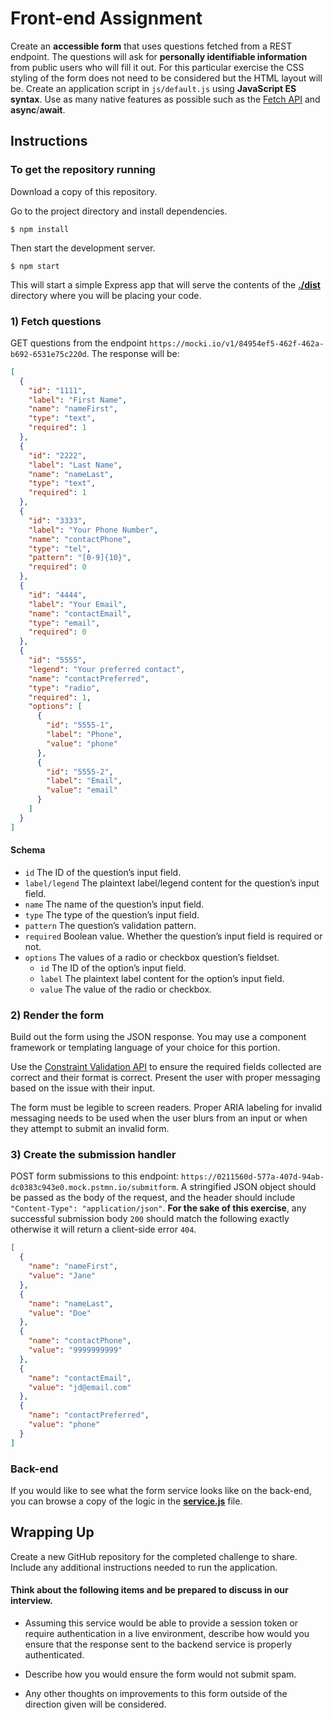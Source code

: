 # Front-end Assignment

Create an **accessible form** that uses questions fetched from a REST endpoint. The questions will ask for **personally identifiable information** from public users who will fill it out. For this particular exercise the CSS styling of the form does not need to be considered but the HTML layout will be. Create an application script in `js/default.js` using **JavaScript ES syntax**. Use as many native features as possible such as the [Fetch API](https://developer.mozilla.org/en-US/docs/Web/API/Fetch_API) and **async**/**await**.

## Instructions

### To get the repository running

Download a copy of this repository.

Go to the project directory and install dependencies.

```shell
$ npm install
```

Then start the development server.

```shell
$ npm start
```

This will start a simple Express app that will serve the contents of the [**./dist**](dist) directory where you will be placing your code.

### 1) Fetch questions

GET questions from the endpoint `https://mocki.io/v1/84954ef5-462f-462a-b692-6531e75c220d`. The response will be:

```json
[
  {
    "id": "1111",
    "label": "First Name",
    "name": "nameFirst",
    "type": "text",
    "required": 1
  },
  {
    "id": "2222",
    "label": "Last Name",
    "name": "nameLast",
    "type": "text",
    "required": 1
  },
  {
    "id": "3333",
    "label": "Your Phone Number",
    "name": "contactPhone",
    "type": "tel",
    "pattern": "[0-9]{10}",
    "required": 0
  },
  {
    "id": "4444",
    "label": "Your Email",
    "name": "contactEmail",
    "type": "email",
    "required": 0
  },
  {
    "id": "5555",
    "legend": "Your preferred contact",
    "name": "contactPreferred",
    "type": "radio",
    "required": 1,
    "options": [
      {
        "id": "5555-1",
        "label": "Phone",
        "value": "phone"
      },
      {
        "id": "5555-2",
        "label": "Email",
        "value": "email"
      }
    ]
  }
]
```

#### Schema

* `id` The ID of the question’s input field.
* `label/legend` The plaintext label/legend content for the question’s input field.
* `name` The name of the question’s input field.
* `type` The type of the question’s input field.
* `pattern` The question’s validation pattern.
* `required`  Boolean value. Whether the question’s input field is required or not.
* `options`  The values of a radio or checkbox question’s fieldset.
  * `id`  The ID of the option’s input field.
  * `label`  The plaintext label content for the option’s input field.
  * `value`  The value of the radio or checkbox.

### 2) Render the form

Build out the form using the JSON response. You may use a component framework or templating language of your choice for this portion.

Use the [Constraint Validation API](https://developer.mozilla.org/en-US/docs/Learn/Forms/Form_validation#the_constraint_validation_api) to ensure the required fields collected are correct and their format is correct. Present the user with proper messaging based on the issue with their input.

The form must be legible to screen readers. Proper ARIA labeling for invalid messaging needs to be used when the user blurs from an input or when they attempt to submit an invalid form.

### 3) Create the submission handler

POST form submissions to this endpoint: `https://0211560d-577a-407d-94ab-dc0383c943e0.mock.pstmn.io/submitform`. A stringified JSON object should be passed as the body of the request, and the header should include `"Content-Type": "application/json"`. **For the sake of this exercise**, any successful submission body `200` should match the following exactly otherwise it will return a client-side error `404`.

```json
[
  {
    "name": "nameFirst",
    "value": "Jane"
  },
  {
    "name": "nameLast",
    "value": "Doe"
  },
  {
    "name": "contactPhone",
    "value": "9999999999"
  },
  {
    "name": "contactEmail",
    "value": "jd@email.com"
  },
  {
    "name": "contactPreferred",
    "value": "phone"
  }
]
```

### Back-end

If you would like to see what the form service looks like on the back-end, you can browse a copy of the logic in the [**service.js**](service.js) file.

## Wrapping Up

Create a new GitHub repository for the completed challenge to share. Include any additional instructions needed to run the application.

#### Think about the following items and be prepared to discuss in our interview.

* Assuming this service would be able to provide a session token or require authentication in a live environment, describe how would you ensure that the response sent to the backend service is properly authenticated.

* Describe how you would ensure the form would not submit spam.

* Any other thoughts on improvements to this form outside of the direction given will be considered.
